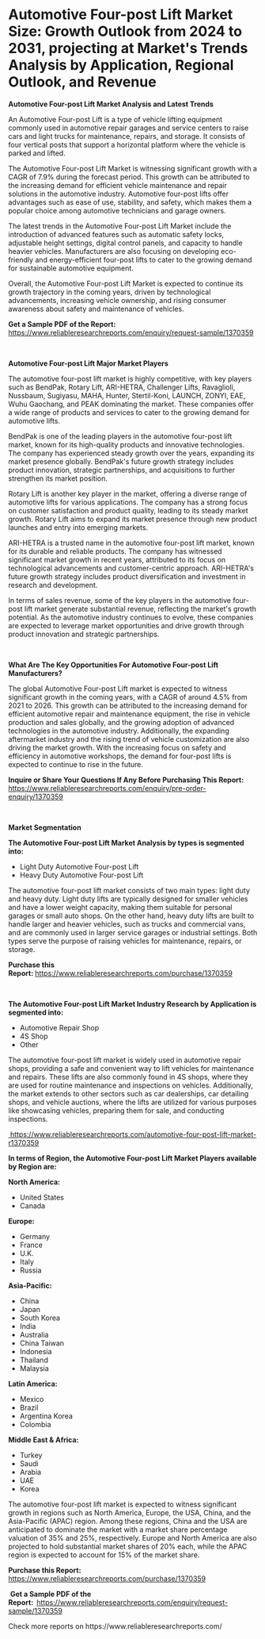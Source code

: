 <p><h1>Automotive Four-post Lift Market Size: Growth Outlook from 2024 to 2031, projecting at Market's Trends Analysis by Application, Regional Outlook, and Revenue</h1></p><p><strong>Automotive Four-post Lift Market Analysis and Latest Trends</strong></p>
<p><p>An Automotive Four-post Lift is a type of vehicle lifting equipment commonly used in automotive repair garages and service centers to raise cars and light trucks for maintenance, repairs, and storage. It consists of four vertical posts that support a horizontal platform where the vehicle is parked and lifted.</p><p>The Automotive Four-post Lift Market is witnessing significant growth with a CAGR of 7.9% during the forecast period. This growth can be attributed to the increasing demand for efficient vehicle maintenance and repair solutions in the automotive industry. Automotive four-post lifts offer advantages such as ease of use, stability, and safety, which makes them a popular choice among automotive technicians and garage owners.</p><p>The latest trends in the Automotive Four-post Lift Market include the introduction of advanced features such as automatic safety locks, adjustable height settings, digital control panels, and capacity to handle heavier vehicles. Manufacturers are also focusing on developing eco-friendly and energy-efficient four-post lifts to cater to the growing demand for sustainable automotive equipment.</p><p>Overall, the Automotive Four-post Lift Market is expected to continue its growth trajectory in the coming years, driven by technological advancements, increasing vehicle ownership, and rising consumer awareness about safety and maintenance of vehicles.</p></p>
<p><strong>Get a Sample PDF of the Report:&nbsp;</strong> <a href="https://www.reliableresearchreports.com/enquiry/request-sample/1370359">https://www.reliableresearchreports.com/enquiry/request-sample/1370359</a></p>
<p>&nbsp;</p>
<p><strong>Automotive Four-post Lift Major Market Players</strong></p>
<p><p>The automotive four-post lift market is highly competitive, with key players such as BendPak, Rotary Lift, ARI-HETRA, Challenger Lifts, Ravaglioli, Nussbaum, Sugiyasu, MAHA, Hunter, Stertil-Koni, LAUNCH, ZONYI, EAE, Wuhu Gaochang, and PEAK dominating the market. These companies offer a wide range of products and services to cater to the growing demand for automotive lifts.</p><p>BendPak is one of the leading players in the automotive four-post lift market, known for its high-quality products and innovative technologies. The company has experienced steady growth over the years, expanding its market presence globally. BendPak's future growth strategy includes product innovation, strategic partnerships, and acquisitions to further strengthen its market position.</p><p>Rotary Lift is another key player in the market, offering a diverse range of automotive lifts for various applications. The company has a strong focus on customer satisfaction and product quality, leading to its steady market growth. Rotary Lift aims to expand its market presence through new product launches and entry into emerging markets.</p><p>ARI-HETRA is a trusted name in the automotive four-post lift market, known for its durable and reliable products. The company has witnessed significant market growth in recent years, attributed to its focus on technological advancements and customer-centric approach. ARI-HETRA's future growth strategy includes product diversification and investment in research and development.</p><p>In terms of sales revenue, some of the key players in the automotive four-post lift market generate substantial revenue, reflecting the market's growth potential. As the automotive industry continues to evolve, these companies are expected to leverage market opportunities and drive growth through product innovation and strategic partnerships.</p></p>
<p>&nbsp;</p>
<p><strong>What Are The Key Opportunities For Automotive Four-post Lift Manufacturers?</strong></p>
<p><p>The global Automotive Four-post Lift market is expected to witness significant growth in the coming years, with a CAGR of around 4.5% from 2021 to 2026. This growth can be attributed to the increasing demand for efficient automotive repair and maintenance equipment, the rise in vehicle production and sales globally, and the growing adoption of advanced technologies in the automotive industry. Additionally, the expanding aftermarket industry and the rising trend of vehicle customization are also driving the market growth. With the increasing focus on safety and efficiency in automotive workshops, the demand for four-post lifts is expected to continue to rise in the future.</p></p>
<p><strong>Inquire or Share Your Questions If Any Before Purchasing This Report:</strong> <a href="https://www.reliableresearchreports.com/enquiry/pre-order-enquiry/1370359">https://www.reliableresearchreports.com/enquiry/pre-order-enquiry/1370359</a></p>
<p>&nbsp;</p>
<p><strong>Market Segmentation</strong></p>
<p><strong>The Automotive Four-post Lift Market Analysis by types is segmented into:</strong></p>
<p><ul><li>Light Duty Automotive Four-post Lift</li><li>Heavy Duty Automotive Four-post Lift</li></ul></p>
<p><p>The automotive four-post lift market consists of two main types: light duty and heavy duty. Light duty lifts are typically designed for smaller vehicles and have a lower weight capacity, making them suitable for personal garages or small auto shops. On the other hand, heavy duty lifts are built to handle larger and heavier vehicles, such as trucks and commercial vans, and are commonly used in larger service garages or industrial settings. Both types serve the purpose of raising vehicles for maintenance, repairs, or storage.</p></p>
<p><strong>Purchase this Report:&nbsp;</strong><a href="https://www.reliableresearchreports.com/purchase/1370359">https://www.reliableresearchreports.com/purchase/1370359</a></p>
<p>&nbsp;</p>
<p><strong>The Automotive Four-post Lift Market Industry Research by Application is segmented into:</strong></p>
<p><ul><li>Automotive Repair Shop</li><li>4S Shop</li><li>Other</li></ul></p>
<p><p>The automotive four-post lift market is widely used in automotive repair shops, providing a safe and convenient way to lift vehicles for maintenance and repairs. These lifts are also commonly found in 4S shops, where they are used for routine maintenance and inspections on vehicles. Additionally, the market extends to other sectors such as car dealerships, car detailing shops, and vehicle auctions, where the lifts are utilized for various purposes like showcasing vehicles, preparing them for sale, and conducting inspections.</p></p>
<p><a href="https://www.reliableresearchreports.com/automotive-four-post-lift-market-r1370359">&nbsp;https://www.reliableresearchreports.com/automotive-four-post-lift-market-r1370359</a></p>
<p><strong>In terms of Region, the Automotive Four-post Lift Market Players available by Region are:</strong></p>
<p>
    <p> <strong> North America: </strong>
        <ul>
            <li>United States</li>
            <li>Canada</li>
        </ul>
        </p> 
    <p> <strong> Europe: </strong>
        <ul>
            <li>Germany</li>
            <li>France</li>
            <li>U.K.</li>
            <li>Italy</li>
            <li>Russia</li>
        </ul>
        </p> 
    <p> <strong> Asia-Pacific: </strong>
        <ul>
            <li>China</li>
            <li>Japan</li>
            <li>South Korea</li>
            <li>India</li>
            <li>Australia</li>
            <li>China Taiwan</li>
            <li>Indonesia</li>
            <li>Thailand</li>
            <li>Malaysia</li>
        </ul>
        </p> 
    <p> <strong> Latin America: </strong>
        <ul>
            <li>Mexico</li>
            <li>Brazil</li>
            <li>Argentina Korea</li>
            <li>Colombia</li>
        </ul>
        </p> 
    <p> <strong> Middle East & Africa: </strong>
        <ul>
            <li>Turkey</li>
            <li>Saudi</li>
            <li>Arabia</li>
            <li>UAE</li>
            <li>Korea</li>
        </ul>
    </p>
    </p>
<p><p>The automotive four-post lift market is expected to witness significant growth in regions such as North America, Europe, the USA, China, and the Asia-Pacific (APAC) region. Among these regions, China and the USA are anticipated to dominate the market with a market share percentage valuation of 35% and 25%, respectively. Europe and North America are also projected to hold substantial market shares of 20% each, while the APAC region is expected to account for 15% of the market share.</p></p>
<p><strong>Purchase this Report: </strong><a href="https://www.reliableresearchreports.com/purchase/1370359">https://www.reliableresearchreports.com/purchase/1370359</a></p>
<p>&nbsp;<strong>Get a Sample PDF of the Report:&nbsp;&nbsp;</strong><a href="https://www.reliableresearchreports.com/enquiry/request-sample/1370359">https://www.reliableresearchreports.com/enquiry/request-sample/1370359</a></p>
<p><strong></strong></p>
<p>Check more reports on https://www.reliableresearchreports.com/</p>